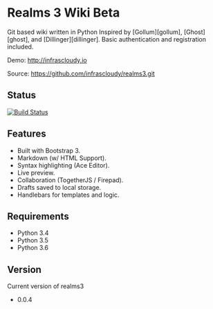 # Realms 3 Wiki Beta

Git based wiki written in Python
Inspired by [Gollum][gollum], [Ghost][ghost], and [Dillinger][dillinger].
Basic authentication and registration included.

Demo: http://infrascloudy.io

Source: https://github.com/infrascloudy/realms3.git
## Status
[![Build Status](https://www.travis-ci.org/infrascloudy/realms3.svg?branch=master)](https://www.travis-ci.org/infrascloudy/realms3)

## Features

- Built with Bootstrap 3.
- Markdown (w/ HTML Support).
- Syntax highlighting (Ace Editor).
- Live preview.
- Collaboration (TogetherJS / Firepad).
- Drafts saved to local storage.
- Handlebars for templates and logic.

## Requirements

- Python 3.4
- Python 3.5
- Python 3.6

 ## Version
 Current version of realms3
 - 0.0.4
 
